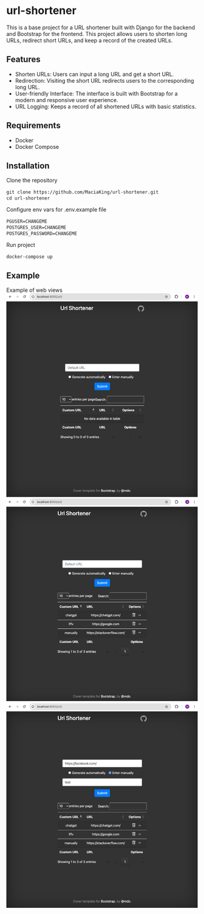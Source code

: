 # url-shortener
This is a base project for a URL shortener built with Django for the backend and Bootstrap for the frontend. This project allows users to shorten long URLs, redirect short URLs, and keep a record of the created URLs.

## Features
- Shorten URLs: Users can input a long URL and get a short URL.
- Redirection: Visiting the short URL redirects users to the corresponding long URL.
- User-friendly Interface: The interface is built with Bootstrap for a modern and responsive user experience.
- URL Logging: Keeps a record of all shortened URLs with basic statistics.

## Requirements
- Docker
- Docker Compose

## Installation
Clone the repository
```
git clone https://github.com/MaciaKing/url-shortener.git
cd url-shortener
```

Configure env vars for .env.example file
```
PGUSER=CHANGEME
POSTGRES_USER=CHANGEME
POSTGRES_PASSWORD=CHANGEME
```

Run project
```
docker-compose up
```

## Example
Example of web views
![Empty view](.images/empty_view.png)
![Random data](.images/random_urls.png)
![Example of enter manually](.images/enter_manually.png)
